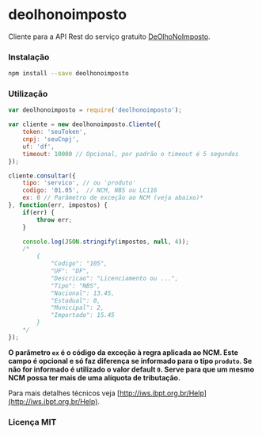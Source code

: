 # deolhonoimposto
Cliente para a API Rest do serviço gratuito [DeOlhoNoImposto](deolhonoimposto.ibpt.org.br).

### Instalação

```bash
npm install --save deolhonoimposto
```

### Utilização

```javascript
var deolhonoimposto = require('deolhonoimposto');

var cliente = new deolhonoimposto.Cliente({
    token: 'seuToken',
    cnpj: 'seuCnpj',
    uf: 'df',
    timeout: 10000 // Opcional, por padrão o timeout é 5 segundos
});

cliente.consultar({
    tipo: 'servico', // ou 'produto'
    codigo: '01.05',  // NCM, NBS ou LC116
    ex: 0 // Parâmetro de exceção ao NCM (veja abaixo)*
}, function(err, impostos) {
    if(err) {
        throw err;
    }

    console.log(JSON.stringify(impostos, null, 4));
    /*
        {
            "Codigo": "105",
            "UF": "DF",
            "Descricao": "Licenciamento ou ...",
            "Tipo": "NBS",
            "Nacional": 13.45,
            "Estadual": 0,
            "Municipal": 2,
            "Importado": 15.45
        }
    */
});
```

**O parâmetro `ex` é o código da exceção à regra aplicada ao NCM. Este campo é opcional e só faz diferença se informado para o tipo `produto`. Se não for informado é utilizado o valor default `0`. Serve para que um mesmo NCM possa ter mais de uma alíquota de tributação.**

Para mais detalhes técnicos veja [http://iws.ibpt.org.br/Help](http://iws.ibpt.org.br/Help).

### Licença MIT
